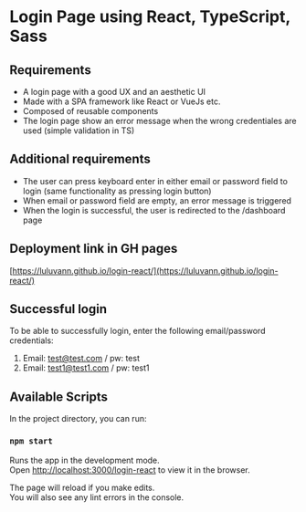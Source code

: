 # Login Page using React, TypeScript, Sass

## Requirements
- A login page with a good UX and an aesthetic UI
- Made with a SPA framework like React or VueJs etc.
- Composed of reusable components
- The login page show an error message when the wrong credentiales are used (simple validation in TS)

## Additional requirements
- The user can press keyboard enter in either email or password field to login (same functionality as pressing login button)
- When email or password field are empty, an error message is triggered
- When the login is successful, the user is redirected to the /dashboard page

## Deployment link in GH pages
[https://luluvann.github.io/login-react/](https://luluvann.github.io/login-react/)

## Successful login
To be able to successfully login, enter the following email/password credentials:
1. Email: test@test.com / pw: test
2. Email: test1@test1.com / pw: test1

## Available Scripts

In the project directory, you can run:

### `npm start`

Runs the app in the development mode.\
Open [http://localhost:3000/login-react](http://localhost:3000/login-react) to view it in the browser.

The page will reload if you make edits.\
You will also see any lint errors in the console.